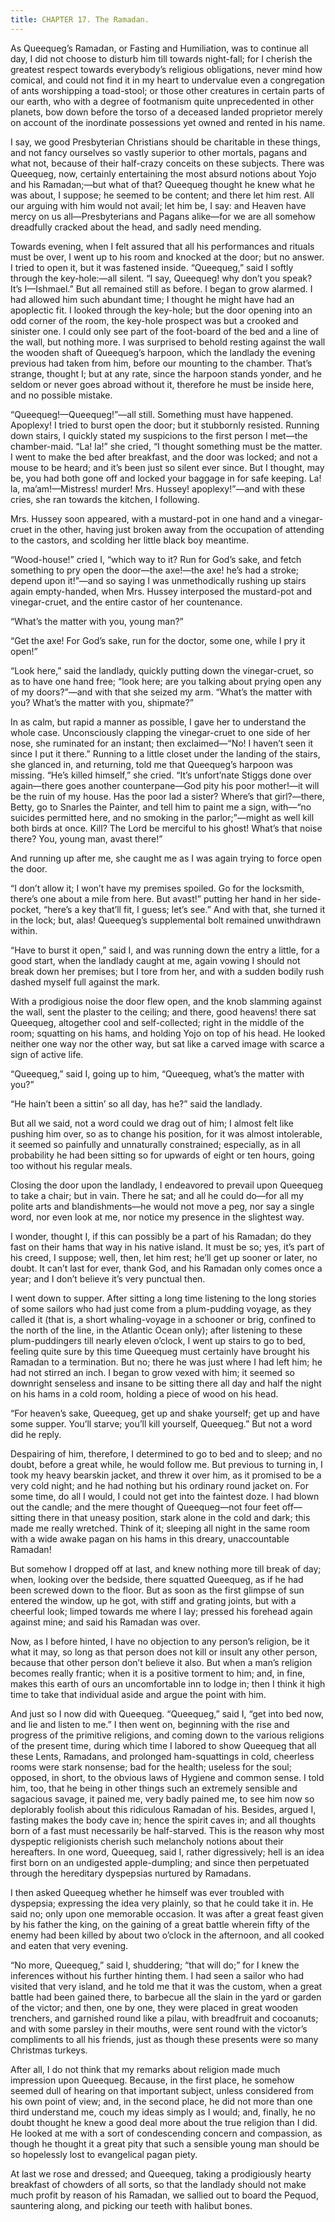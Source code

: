 ```yaml
---
title: CHAPTER 17. The Ramadan.
---
```


As Queequeg’s Ramadan, or Fasting and Humiliation, was to continue all day, I did not choose to disturb him till towards night-fall; for I cherish the greatest respect towards everybody’s religious obligations, never mind how comical, and could not find it in my heart to undervalue even a congregation of ants worshipping a toad-stool; or those other creatures in certain parts of our earth, who with a degree of footmanism quite unprecedented in other planets, bow down before the torso of a deceased landed proprietor merely on account of the inordinate possessions yet owned and rented in his name.

I say, we good Presbyterian Christians should be charitable in these things, and not fancy ourselves so vastly superior to other mortals, pagans and what not, because of their half-crazy conceits on these subjects. There was Queequeg, now, certainly entertaining the most absurd notions about Yojo and his Ramadan;—but what of that? Queequeg thought he knew what he was about, I suppose; he seemed to be content; and there let him rest. All our arguing with him would not avail; let him be, I say: and Heaven have mercy on us all—Presbyterians and Pagans alike—for we are all somehow dreadfully cracked about the head, and sadly need mending.

Towards evening, when I felt assured that all his performances and rituals must be over, I went up to his room and knocked at the door; but no answer. I tried to open it, but it was fastened inside. “Queequeg,” said I softly through the key-hole:—all silent. “I say, Queequeg! why don’t you speak? It’s I—Ishmael.” But all remained still as before. I began to grow alarmed. I had allowed him such abundant time; I thought he might have had an apoplectic fit. I looked through the key-hole; but the door opening into an odd corner of the room, the key-hole prospect was but a crooked and sinister one. I could only see part of the foot-board of the bed and a line of the wall, but nothing more. I was surprised to behold resting against the wall the wooden shaft of Queequeg’s harpoon, which the landlady the evening previous had taken from him, before our mounting to the chamber. That’s strange, thought I; but at any rate, since the harpoon stands yonder, and he seldom or never goes abroad without it, therefore he must be inside here, and no possible mistake.

“Queequeg!—Queequeg!”—all still. Something must have happened. Apoplexy! I tried to burst open the door; but it stubbornly resisted. Running down stairs, I quickly stated my suspicions to the first person I met—the chamber-maid. “La! la!” she cried, “I thought something must be the matter. I went to make the bed after breakfast, and the door was locked; and not a mouse to be heard; and it’s been just so silent ever since. But I thought, may be, you had both gone off and locked your baggage in for safe keeping. La! la, ma’am!—Mistress! murder! Mrs. Hussey! apoplexy!”—and with these cries, she ran towards the kitchen, I following.

Mrs. Hussey soon appeared, with a mustard-pot in one hand and a vinegar-cruet in the other, having just broken away from the occupation of attending to the castors, and scolding her little black boy meantime.

“Wood-house!” cried I, “which way to it? Run for God’s sake, and fetch something to pry open the door—the axe!—the axe! he’s had a stroke; depend upon it!”—and so saying I was unmethodically rushing up stairs again empty-handed, when Mrs. Hussey interposed the mustard-pot and vinegar-cruet, and the entire castor of her countenance.

“What’s the matter with you, young man?”

“Get the axe! For God’s sake, run for the doctor, some one, while I pry it open!”

“Look here,” said the landlady, quickly putting down the vinegar-cruet, so as to have one hand free; “look here; are you talking about prying open any of my doors?”—and with that she seized my arm. “What’s the matter with you? What’s the matter with you, shipmate?”

In as calm, but rapid a manner as possible, I gave her to understand the whole case. Unconsciously clapping the vinegar-cruet to one side of her nose, she ruminated for an instant; then exclaimed—“No! I haven’t seen it since I put it there.” Running to a little closet under the landing of the stairs, she glanced in, and returning, told me that Queequeg’s harpoon was missing. “He’s killed himself,” she cried. “It’s unfort’nate Stiggs done over again—there goes another counterpane—God pity his poor mother!—it will be the ruin of my house. Has the poor lad a sister? Where’s that girl?—there, Betty, go to Snarles the Painter, and tell him to paint me a sign, with—“no suicides permitted here, and no smoking in the parlor;”—might as well kill both birds at once. Kill? The Lord be merciful to his ghost! What’s that noise there? You, young man, avast there!”

And running up after me, she caught me as I was again trying to force open the door.

“I don’t allow it; I won’t have my premises spoiled. Go for the locksmith, there’s one about a mile from here. But avast!” putting her hand in her side-pocket, “here’s a key that’ll fit, I guess; let’s see.” And with that, she turned it in the lock; but, alas! Queequeg’s supplemental bolt remained unwithdrawn within.

“Have to burst it open,” said I, and was running down the entry a little, for a good start, when the landlady caught at me, again vowing I should not break down her premises; but I tore from her, and with a sudden bodily rush dashed myself full against the mark.

With a prodigious noise the door flew open, and the knob slamming against the wall, sent the plaster to the ceiling; and there, good heavens! there sat Queequeg, altogether cool and self-collected; right in the middle of the room; squatting on his hams, and holding Yojo on top of his head. He looked neither one way nor the other way, but sat like a carved image with scarce a sign of active life.

“Queequeg,” said I, going up to him, “Queequeg, what’s the matter with you?”

“He hain’t been a sittin’ so all day, has he?” said the landlady.

But all we said, not a word could we drag out of him; I almost felt like pushing him over, so as to change his position, for it was almost intolerable, it seemed so painfully and unnaturally constrained; especially, as in all probability he had been sitting so for upwards of eight or ten hours, going too without his regular meals.

Closing the door upon the landlady, I endeavored to prevail upon Queequeg to take a chair; but in vain. There he sat; and all he could do—for all my polite arts and blandishments—he would not move a peg, nor say a single word, nor even look at me, nor notice my presence in the slightest way.

I wonder, thought I, if this can possibly be a part of his Ramadan; do they fast on their hams that way in his native island. It must be so; yes, it’s part of his creed, I suppose; well, then, let him rest; he’ll get up sooner or later, no doubt. It can’t last for ever, thank God, and his Ramadan only comes once a year; and I don’t believe it’s very punctual then.

I went down to supper. After sitting a long time listening to the long stories of some sailors who had just come from a plum-pudding voyage, as they called it (that is, a short whaling-voyage in a schooner or brig, confined to the north of the line, in the Atlantic Ocean only); after listening to these plum-puddingers till nearly eleven o’clock, I went up stairs to go to bed, feeling quite sure by this time Queequeg must certainly have brought his Ramadan to a termination. But no; there he was just where I had left him; he had not stirred an inch. I began to grow vexed with him; it seemed so downright senseless and insane to be sitting there all day and half the night on his hams in a cold room, holding a piece of wood on his head.

“For heaven’s sake, Queequeg, get up and shake yourself; get up and have some supper. You’ll starve; you’ll kill yourself, Queequeg.” But not a word did he reply.

Despairing of him, therefore, I determined to go to bed and to sleep; and no doubt, before a great while, he would follow me. But previous to turning in, I took my heavy bearskin jacket, and threw it over him, as it promised to be a very cold night; and he had nothing but his ordinary round jacket on. For some time, do all I would, I could not get into the faintest doze. I had blown out the candle; and the mere thought of Queequeg—not four feet off—sitting there in that uneasy position, stark alone in the cold and dark; this made me really wretched. Think of it; sleeping all night in the same room with a wide awake pagan on his hams in this dreary, unaccountable Ramadan!

But somehow I dropped off at last, and knew nothing more till break of day; when, looking over the bedside, there squatted Queequeg, as if he had been screwed down to the floor. But as soon as the first glimpse of sun entered the window, up he got, with stiff and grating joints, but with a cheerful look; limped towards me where I lay; pressed his forehead again against mine; and said his Ramadan was over.

Now, as I before hinted, I have no objection to any person’s religion, be it what it may, so long as that person does not kill or insult any other person, because that other person don’t believe it also. But when a man’s religion becomes really frantic; when it is a positive torment to him; and, in fine, makes this earth of ours an uncomfortable inn to lodge in; then I think it high time to take that individual aside and argue the point with him.

And just so I now did with Queequeg. “Queequeg,” said I, “get into bed now, and lie and listen to me.” I then went on, beginning with the rise and progress of the primitive religions, and coming down to the various religions of the present time, during which time I labored to show Queequeg that all these Lents, Ramadans, and prolonged ham-squattings in cold, cheerless rooms were stark nonsense; bad for the health; useless for the soul; opposed, in short, to the obvious laws of Hygiene and common sense. I told him, too, that he being in other things such an extremely sensible and sagacious savage, it pained me, very badly pained me, to see him now so deplorably foolish about this ridiculous Ramadan of his. Besides, argued I, fasting makes the body cave in; hence the spirit caves in; and all thoughts born of a fast must necessarily be half-starved. This is the reason why most dyspeptic religionists cherish such melancholy notions about their hereafters. In one word, Queequeg, said I, rather digressively; hell is an idea first born on an undigested apple-dumpling; and since then perpetuated through the hereditary dyspepsias nurtured by Ramadans.

I then asked Queequeg whether he himself was ever troubled with dyspepsia; expressing the idea very plainly, so that he could take it in. He said no; only upon one memorable occasion. It was after a great feast given by his father the king, on the gaining of a great battle wherein fifty of the enemy had been killed by about two o’clock in the afternoon, and all cooked and eaten that very evening.

“No more, Queequeg,” said I, shuddering; “that will do;” for I knew the inferences without his further hinting them. I had seen a sailor who had visited that very island, and he told me that it was the custom, when a great battle had been gained there, to barbecue all the slain in the yard or garden of the victor; and then, one by one, they were placed in great wooden trenchers, and garnished round like a pilau, with breadfruit and cocoanuts; and with some parsley in their mouths, were sent round with the victor’s compliments to all his friends, just as though these presents were so many Christmas turkeys.

After all, I do not think that my remarks about religion made much impression upon Queequeg. Because, in the first place, he somehow seemed dull of hearing on that important subject, unless considered from his own point of view; and, in the second place, he did not more than one third understand me, couch my ideas simply as I would; and, finally, he no doubt thought he knew a good deal more about the true religion than I did. He looked at me with a sort of condescending concern and compassion, as though he thought it a great pity that such a sensible young man should be so hopelessly lost to evangelical pagan piety.

At last we rose and dressed; and Queequeg, taking a prodigiously hearty breakfast of chowders of all sorts, so that the landlady should not make much profit by reason of his Ramadan, we sallied out to board the Pequod, sauntering along, and picking our teeth with halibut bones.
